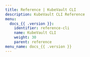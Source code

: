 ```yaml
---
title: Reference | KubeVault CLI
description: KubeVault CLI Reference
menu:
  docs_{{ .version }}:
    identifier: reference-cli
    name: KubeVault CLI
    weight: 30
    parent: reference
menu_name: docs_{{ .version }}
---
```

